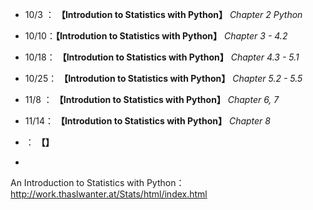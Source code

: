 * 10/3 ： **【Introdution to Statistics with Python】** *Chapter 2 Python*

* 10/10：**【Introdution to Statistics with Python】** *Chapter 3 - 4.2*

* 10/18： **【Introdution to Statistics with Python】** *Chapter 4.3 - 5.1*

* 10/25： **【Introdution to Statistics with Python】** *Chapter 5.2 - 5.5*

* 11/8 ： **【Introdution to Statistics with Python】** *Chapter 6, 7*

* 11/14： **【Introdution to Statistics with Python】** *Chapter 8*         

* ： **【】**
*         


An Introduction to Statistics with Python：
http://work.thaslwanter.at/Stats/html/index.html
